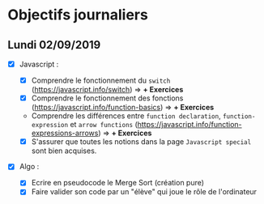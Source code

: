# Objectifs journaliers

## Lundi 02/09/2019

- [x] Javascript :

  - [x] Comprendre le fonctionnement du `switch` (https://javascript.info/switch) => **+ Exercices**
  - [x] Comprendre le fonctionnement des fonctions (https://javascript.info/function-basics) => **+ Exercices**
  - Comprendre les différences entre `function declaration`, `function-expression` et `arrow functions` (https://javascript.info/function-expressions-arrows) => **+ Exercices**
  - [x] S'assurer que toutes les notions dans la page `Javascript special` sont bien acquises.

- [x] Algo :
  - [x] Ecrire en pseudocode le Merge Sort (création pure)
  - [x] Faire valider son code par un "élève" qui joue le rôle de l'ordinateur

